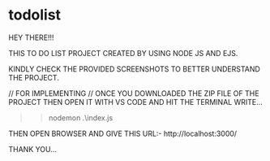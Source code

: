 # todolist

HEY THERE!!!

THIS TO DO LIST PROJECT CREATED BY USING NODE JS AND EJS.

KINDLY CHECK THE PROVIDED SCREENSHOTS TO BETTER UNDERSTAND THE PROJECT.



// FOR IMPLEMENTING //
ONCE YOU DOWNLOADED THE ZIP FILE OF THE PROJECT THEN OPEN IT WITH VS CODE AND HIT THE TERMINAL WRITE...
>> nodemon .\index.js

THEN OPEN BROWSER AND GIVE THIS URL:-  http://localhost:3000/

THANK YOU...
